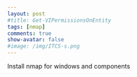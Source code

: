 ```yaml
---
layout: post
#title: Get-VIPermissionsOnEntity
tags: [nmap]
comments: true
show-avatar: false
#image: /img/ITCS-s.png
---
```


Install nmap for windows and components
[](img\nmap-1.jpg)

<!-- ### Find 'my website' string in files -->


